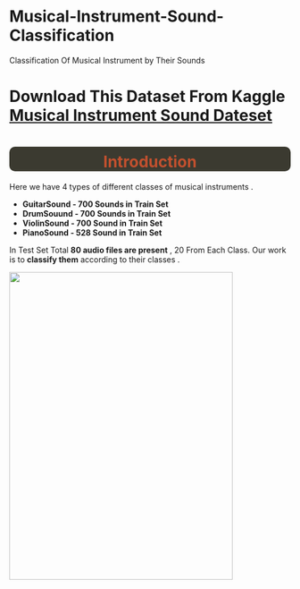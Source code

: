 # Musical-Instrument-Sound-Classification
Classification Of Musical Instrument by Their Sounds


# Download This Dataset From Kaggle [Musical Instrument Sound Dateset](https://www.kaggle.com/datasets/soumendraprasad/musical-instruments-sound-dataset)
# <h1 style='background:#3b3a30; border:2; border-radius: 10px;padding-top: 2%;; font-size:200%; font-weight: bold; color:#c1502e'><center>Introduction</center></h1> 


    
Here we have  4 types of different classes of musical instruments  .

- **GuitarSound - 700 Sounds in Train Set**
- **DrumSouund - 700 Sounds in Train Set**
- **ViolinSound - 700 Sound in Train Set**
- **PianoSound - 528 Sound in Train Set**

In Test Set Total **80 audio files are present** , 20 From Each Class. Our work is to **classify them** according to their classes .
<font>

<img src="https://www.scienceabc.com/wp-content/uploads/2019/08/Different-ethnic-music-instruments.-Save-culture.-Ethnic-world.-National-instruments.-ImageAnna_Kuzminas.jpg" width=400 height=550/>
